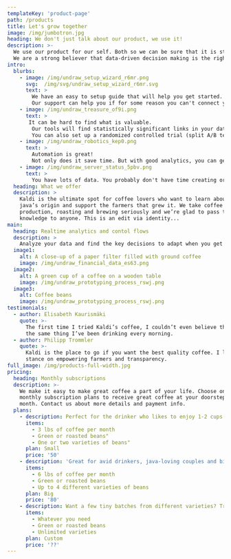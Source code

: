```yaml
---
templateKey: 'product-page'
path: /products
title: Let's grow together
image: /img/jumbotron.jpg
heading: We don't just talk about our product, we use it!
description: >-
  We use our product for our self. Both so we can be sure that it is streamlined, works well and it does what it should be doing.
  We are a strong believer that data-driven decision making is the right way, so for us not to use it would be a bit hypocritical.
intro:
  blurbs:
    - image: /img/undraw_setup_wizard_r6mr.png
      svg:  /img/svg/undraw_setup_wizard_r6mr.svg
      text: >
        We have an easy to setup guide that will help you get started. The first step needed is gathering all your data, so it can be processed. Sound complicated? Not with us.
        Our support can help you if for some reason you can't connect your data.
    - image: /img/undraw_treasure_of9i.png
      text: >
       It can be hard to find what is valuable.
        Our tools will find statistically significant links in your data.
        You can also set up a randomized controlled trial (split A/B testing) for evaluating changes in your organization.
    - image: /img/undraw_robotics_kep0.png
      text: >
        Automation is great! 
        Not only does it save time. But with good analytics, you can get real-time feedback for performance, cost or other relevant metrics.
    - image: /img/undraw_server_status_5pbv.png
      text: >
        You have lots of data. You probably don't have time creating or analyzing reports. And the reports are probably don't reflect  the "what". What to change, what to increase/decrease. We find the "what" so you can do the "do".
  heading: What we offer
  description: >
    Kaldi is the ultimate spot for coffee lovers who want to learn about their
    java’s origin and support the farmers that grew it. We take coffee
    production, roasting and brewing seriously and we’re glad to pass that
    knowledge to anyone. This is an edit via identity...
main:
  heading: Realtime analytics and contol flows
  description: >
    Analyze your data and find the key decisions to adapt when you get the feedback. Automated your task with a flow that performs those actions. Then perform the analyze step again, and the feedback loop is closed. 
  image1:
    alt: A close-up of a paper filter filled with ground coffee
    image: /img/undraw_financial_data_es63.png
  image2:
    alt: A green cup of a coffee on a wooden table
    image: /img/undraw_prototyping_process_rswj.png
  image3:
    alt: Coffee beans
    image: /img/undraw_prototyping_process_rswj.png
testimonials:
  - author: Elisabeth Kaurismäki
    quote: >-
      The first time I tried Kaldi’s coffee, I couldn’t even believe that was
      the same thing I’ve been drinking every morning.
  - author: Philipp Trommler
    quote: >-
      Kaldi is the place to go if you want the best quality coffee. I love their
      stance on empowering farmers and transparency.
full_image: /img/products-full-width.jpg
pricing:
  heading: Monthly subscriptions
  description: >-
    We make it easy to make great coffee a part of your life. Choose one of our
    monthly subscription plans to receive great coffee at your doorstep each
    month. Contact us about more details and payment info.
  plans:
    - description: Perfect for the drinker who likes to enjoy 1-2 cups per day.
      items:
        - 3 lbs of coffee per month
        - Green or roasted beans"
        - One or two varieties of beans"
      plan: Small
      price: '50'
    - description: 'Great for avid drinkers, java-loving couples and bigger crowds'
      items:
        - 6 lbs of coffee per month
        - Green or roasted beans
        - Up to 4 different varieties of beans
      plan: Big
      price: '80'
    - description: Want a few tiny batches from different varieties? Try our custom plan
      items:
        - Whatever you need
        - Green or roasted beans
        - Unlimited varieties
      plan: Custom
      price: '??'
---
```

